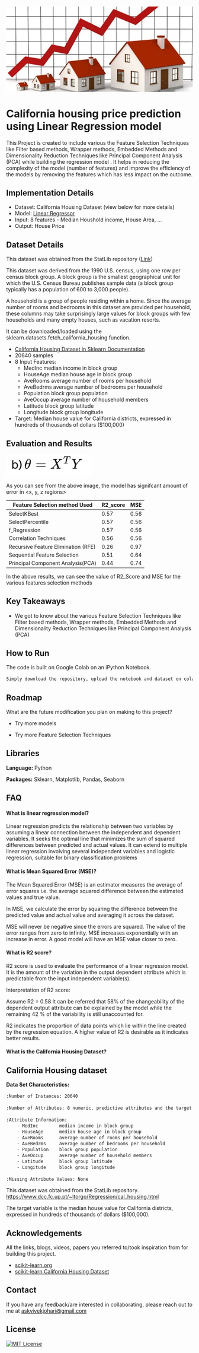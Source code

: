 
![Logo](https://github.com/vivekjohari/California_HousingData_Features_Selection/blob/main/California_Housing_Price_Predictor.png)


# California housing price prediction using Linear Regression model

This Project is created to include various the Feature Selection Techniques like Filter based methods, Wrapper methods, Embedded Methods and Dimensionality Reduction Techniques  like Principal Component Analysis (PCA) while building the regression model . It helps in reducing the complexity of the model (number of features) and improve the efficiency of the models by removing the features which has less impact on the outcome.

## Implementation Details

- Dataset: California Housing Dataset (view below for more details)
- Model: [Linear Regressor](https://scikit-learn.org/stable/modules/generated/sklearn.linear_model.LinearRegression.html)
- Input: 8 features - Median Houshold income, House Area, ...
- Output: House Price

## Dataset Details

This dataset was obtained from the StatLib repository ([Link](https://www.dcc.fc.up.pt/~ltorgo/Regression/cal_housing.html))

This dataset was derived from the 1990 U.S. census, using one row per census block group. A block group is the smallest geographical unit for which the U.S. Census Bureau publishes sample data (a block group typically has a population of 600 to 3,000 people).

A household is a group of people residing within a home. Since the average number of rooms and bedrooms in this dataset are provided per household, these columns may take surprisingly large values for block groups with few households and many empty houses, such as vacation resorts.

It can be downloaded/loaded using the sklearn.datasets.fetch_california_housing function.

- [California Housing Dataset in Sklearn Documentation](https://scikit-learn.org/stable/modules/generated/sklearn.datasets.fetch_california_housing.html)
- 20640 samples
- 8 Input Features: 
    - MedInc median income in block group
    - HouseAge median house age in block group
    - AveRooms average number of rooms per household
    - AveBedrms average number of bedrooms per household
    - Population block group population
    - AveOccup average number of household members
    - Latitude block group latitude
    - Longitude block group longitude
- Target: Median house value for California districts, expressed in hundreds of thousands of dollars ($100,000)

## Evaluation and Results
![alt text](https://github.com/123ofai/Demo-Project-Repo/blob/main/results/test.png)

As you can see from the above image, the model has signifcant amount of error in <x, y, z regions>

|Feature Selection method Used       | R2_score|MSE|
|------------------------------------|---------|----|
|SelectKBest                       |   0.57  |0.56|
|SelectPercentile                  |   0.57  |0.56|
|f_Regression                      |   0.57  |0.56|
|Correlation Techniques            |   0.56  |0.56|
|Recursive Feature Elimination (RFE)|   0.26 |0.97|
|Sequential Feature Selection       |   0.51 |0.64|
|Principal Component Analysis(PCA)  | 0.44   |0.74|


In the above results, we can see the value of R2_Score and MSE for the various features selection methods

## Key Takeaways

- We got to know about the various Feature Selection Techniques like Filter based methods, Wrapper methods, Embedded Methods and Dimensionality Reduction Techniques like Principal Component Analysis (PCA)


## How to Run

The code is built on Google Colab on an iPython Notebook. 

```bash
Simply download the repository, upload the notebook and dataset on colab, and hit play!
```


## Roadmap

What are the future modification you plan on making to this project?

- Try more models

- Try more Feature Selection Techniques


## Libraries 

**Language:** Python

**Packages:** Sklearn, Matplotlib, Pandas, Seaborn


## FAQ

#### What is linear regression model?

Linear regression predicts the relationship between two variables by assuming a linear connection between the independent and dependent variables. It seeks the optimal line that minimizes the sum of squared differences between predicted and actual values. It can extend to multiple linear regression involving several independent variables and logistic regression, suitable for binary classification problems

#### What is Mean Squared Error (MSE)?

The Mean Squared Error (MSE) is an estimator measures the average of error squares i.e. the average squared difference between the estimated values and true value.

In MSE, we calculate the error by squaring the difference between the predicted value and actual value and averaging it across the dataset. 

MSE will never be negative since the errors are squared. The value of the error ranges from zero to infinity. MSE increases exponentially with an increase in error. A good model will have an MSE value closer to zero.


#### What is R2 score?
R2 score is used to evaluate the performance of a linear regression model. It is the amount of the variation in the output dependent attribute which is predictable from the input independent variable(s). 

Interpretation of R2 score:

Assume R2 = 0.58
It can be referred that 58% of the changeability of the dependent output attribute can be explained by the model while the remaining 42 % of the variability is still unaccounted for.

R2 indicates the proportion of data points which lie within the line created by the regression equation. A higher value of R2 is desirable as it indicates better results.

#### What is the California Housing Dataset?

California Housing dataset
--------------------------

**Data Set Characteristics:**

    :Number of Instances: 20640

    :Number of Attributes: 8 numeric, predictive attributes and the target

    :Attribute Information:
        - MedInc        median income in block group
        - HouseAge      median house age in block group
        - AveRooms      average number of rooms per household
        - AveBedrms     average number of bedrooms per household
        - Population    block group population
        - AveOccup      average number of household members
        - Latitude      block group latitude
        - Longitude     block group longitude

    :Missing Attribute Values: None

This dataset was obtained from the StatLib repository.
https://www.dcc.fc.up.pt/~ltorgo/Regression/cal_housing.html

The target variable is the median house value for California districts,
expressed in hundreds of thousands of dollars ($100,000).

## Acknowledgements

All the links, blogs, videos, papers you referred to/took inspiration from for building this project. 

 - [scikit-learn.org](https://scikit-learn.org/stable/user_guide.html)
 - [scikit-learn California Housing Dataset](https://scikit-learn.org/stable/modules/generated/sklearn.datasets.fetch_california_housing.html#sklearn.datasets.fetch_california_housing)
 


## Contact

If you have any feedback/are interested in collaborating, please reach out to me at askvivekjohari@gmail.com


## License

[![MIT License](https://img.shields.io/badge/License-MIT-green.svg)](https://choosealicense.com/licenses/mit/)

